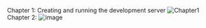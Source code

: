 Chapter 1:
Creating and running the development server
![Chapter1](https://github.com/MisikIvan/Next-Tutorial/assets/126582188/92e9d853-6250-48ac-b8e6-bf9cb4b449b0)
Chapter 2:
![image](https://github.com/MisikIvan/Next-Tutorial/assets/126582188/80a50a6a-fe3f-406b-b1bc-fcb7e02733b0)


